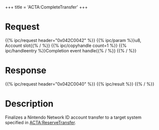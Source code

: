 +++
title = 'ACTA:CompleteTransfer'
+++

# Request

{{% ipc/request header="0x042C0042" %}}
{{% ipc/param %}}u8, Account slot{{% / %}}
{{% ipc/copyhandle count=1 %}}
{{% ipc/handleentry %}}Completion event handle{{% / %}}
{{% / %}}

# Response

{{% ipc/request header="0x042C0040" %}}
{{% ipc/result %}}
{{% / %}}

# Description

Finalizes a Nintendo Network ID account transfer to a target system specified in [ACTA:ReserveTransfer](ACTA:ReserveTransfer "wikilink").
